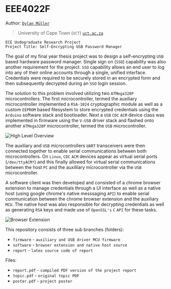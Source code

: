 # EEE4022F

Author: [`Dylan Müller`](https://www.linkedin.com/in/dylanmuller/)
> University of Cape Town (`UCT`) [`uct.ac.za`](https://uct.ac.za)

```
ECE Undegraduate Research Project
Project Title: Self-Encrypting USB Password Manager
```

The goal of my final year thesis project was to design a self-encrypting `USB` based hardware password manager. Single sign on (`SSO`) capability was also another requirement for the project. `SSO` capability allows an end user to log into any of their online accounts through a single, unified interface. Credentials were required to be securely stored in an encrypted form and then subsequently decrypted during an `SSO` login session. 

The solution to this problem involved utilizing two `ATMega328P` microcontrollers. The first microcontroller, termed the auxiliary microcontroller implemented a `RSA-1024` cryptographic module as well as a custom `EEPROM` based filesystem to store encrypted credentials using the `Arduino` software stack and bootloader. Next a `USB` `CDC` `ACM` device class was implemented in firmware using the `V-USB` driver stack and flashed onto another `ATMega328P` microcontroller, termed the `USB` microcontroller. 

![High Level Overview](https://raw.githubusercontent.com/lunarjournal/research/main/images/HL.png)

The auxiliary and `USB` microcontrollers `UART` transceivers were then connected together to enable serial communications between both microcontrollers. On `Linux`, `CDC` `ACM` devices appear as virtual serial ports (`/dev/ttyACM*`) and this finally allowed for virtual serial communications between the host `PC` and the auxilliary microcontroller via the `USB` microcontroller.

A software client was then developed and consisted of a chrome browser extension to manage credentials through a UI interface as well as a native host (using google chrome's native messsaging `API`) to enable serial communication between the chrome browser extension and the auxiliary `MCU`. The native host was also responsible for decrypting credentials as well as generating `RSA` keys and made use of `OpenSSL's` `C` `API` for these tasks. 

![Browser Extension](https://raw.githubusercontent.com/lunarjournal/research/main/images/DE.png)

This repository consists of three sub branches (folders):
* `firmware` - `auxiliary and USB driver MCU firmware`
* `software` - `browser extension and native host source`
* `report` - `latex source code of report`

Files:
<br/>
* `report.pdf` - `compiled PDF version of the project report`
* `topic.pdf` - `original topic PDF`
* `poster.pdf` - `project poster`
